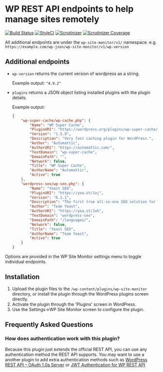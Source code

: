 # WP REST API endpoints to help manage sites remotely

[![Build Status](https://img.shields.io/travis/BWibrew/WP-Site-Monitor.svg?branch=master&style=flat-square)](https://travis-ci.org/BWibrew/WP-Site-Monitor)
[![StyleCI](https://styleci.io/repos/100482455/shield?branch=master)](https://styleci.io/repos/100482455)
[![Scrutinizer](https://img.shields.io/scrutinizer/g/BWibrew/WP-Site-Monitor.svg?style=flat-square)](https://scrutinizer-ci.com/g/BWibrew/WP-Site-Monitor)
[![Scrutinizer Coverage](https://img.shields.io/scrutinizer/coverage/g/BWibrew/WP-Site-Monitor.svg?style=flat-square)](https://scrutinizer-ci.com/g/BWibrew/WP-Site-Monitor)

All additional endpoints are under the `wp-site-monitor/v1/` namespace.
e.g. `https://example.com/wp-json/wp-site-monitor/v1/wp-version`

## Additional endpoints
- `wp-version` returns the current version of wordpress as a string.
      
  Example output: `"4.9.2"`
- `plugins` returns a JSON object listing installed plugins with the plugin details.
  
  Example output:
  ```json
  {
      "wp-super-cache/wp-cache.php": {
          "Name": "WP Super Cache",
          "PluginURI": "https://wordpress.org/plugins/wp-super-cache/",
          "Version": "1.5.9",
          "Description": "Very fast caching plugin for WordPress.",
          "Author": "Automattic",
          "AuthorURI": "https://automattic.com/",
          "TextDomain": "wp-super-cache",
          "DomainPath": "",
          "Network": false,
          "Title": "WP Super Cache",
          "AuthorName": "Automattic",
          "Active": true
      },
      "wordpress-seo/wp-seo.php": {
          "Name": "Yoast SEO",
          "PluginURI": "https://yoa.st/1uj",
          "Version": "6.1.1",
          "Description": "The first true all-in-one SEO solution for WordPress, including on-page content analysis, XML sitemaps and much more.",
          "Author": "Team Yoast",
          "AuthorURI": "https://yoa.st/1uk",
          "TextDomain": "wordpress-seo",
          "DomainPath": "/languages/",
          "Network": false,
          "Title": "Yoast SEO",
          "AuthorName": "Team Yoast",
          "Active": true
      }
  }
  ```

Options are provided in the WP Site Monitor settings menu to toggle individual endpoints.

## Installation

1. Upload the plugin files to the `/wp-content/plugins/wp-site-monitor` directory, or install the plugin through the
WordPress plugins screen directly.
2. Activate the plugin through the 'Plugins' screen in WordPress.
3. Use the Settings->WP Site Monitor screen to configure the plugin.


## Frequently Asked Questions
### How does authentication work with this plugin?
Because this plugin just extends the official REST API, you can use any authentication method the REST API supports.
You may want to use a another plugin to add extra authentication methods such as 
[WordPress REST API – OAuth 1.0a Server](https://wordpress.org/plugins/rest-api-oauth1/) or 
[JWT Authentication for WP REST API](https://wordpress.org/plugins/jwt-authentication-for-wp-rest-api/)
